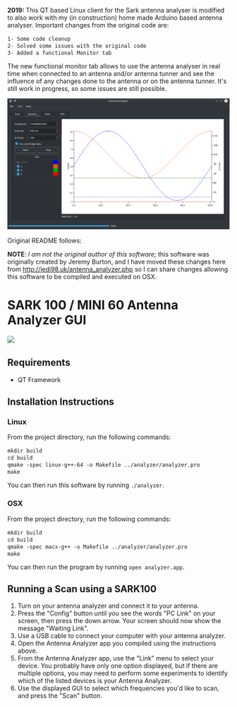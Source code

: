 **2019:** This QT based Linux client for the Sark antenna analyser is modified to also work with my (in construction) home made Arduino based antenna analyser.
Important changes from the original code are:

```
1- Some code cleanup
2- Solved some issues with the original code
3- Added a functional Monitor tab
```

The new functional monitor tab allows to use the antenna analyser in real time when connected to an antenna and/or antenna tunner and see the influence of any changes done to the antenna or on the antenna tunner.
It's still work in progress, so some issues are still possible.

![](/images/Antenna-analyser-RealTime-monitor.jpg?raw=true)

Original README follows:

**NOTE**: *I am not the original author of this software;* this software was
originally created by Jeremy Burton, and I have moved these changes
here from http://jedi98.uk/antenna_analyzer.php so I can share changes
allowing this software to be compiled and executed on OSX.

SARK 100 / MINI 60 Antenna Analyzer GUI
=======================================

![](/images/images/Analyzer_Screenshot1.png?raw=true)

Requirements
------------

* QT Framework


Installation Instructions
-------------------------

### Linux

From the project directory, run the following commands:

```
mkdir build
cd build
qmake -spec linux-g++-64 -o Makefile ../analyzer/analyzer.pro
make
```

You can then run this software by running `./analyzer`.

### OSX

From the project directory, run the following commands:

```
mkdir build
cd build
qmake -spec macx-g++ -o Makefile ../analyzer/analyzer.pro
make
```

You can then run the program by running `open analyzer.app`.


Running a Scan using a SARK100
------------------------------

1. Turn on your antenna analyzer and connect it to your antenna.
2. Press the "Config" button until you see the words "PC Link" on your screen, then press the down arrow.  Your screen should now show the message "Waiting Link".
3. Use a USB cable to connect your computer with your antenna analyzer.
4. Open the Antenna Analyzer app you compiled using the instructions above.
5. From the Antenna Analyzer app, use the "Link" menu to select your device.  You probably have only one option displayed, but if there are multiple options, you may need to perform some experiments to identify which of the listed devices is your Antenna Analyzer.
6. Use the displayed GUI to select which frequencies you'd like to scan, and press the "Scan" button.
